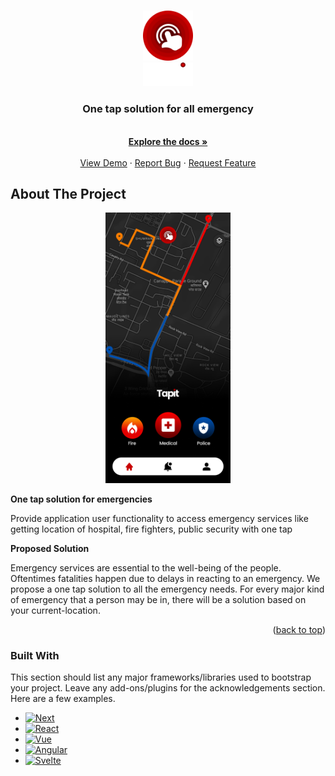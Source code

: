<!-- Improved compatibility of back to top link: See: https://github.com/othneildrew/Best-README-Template/pull/73 -->
<a name="readme-top"></a>
<!--
*** Thanks for checking out the Best-README-Template. If you have a suggestion
*** that would make this better, please fork the repo and create a pull request
*** or simply open an issue with the tag "enhancement".
*** Don't forget to give the project a star!
*** Thanks again! Now go create something AMAZING! :D
-->



<!-- PROJECT SHIELDS -->
<!--
*** I'm using markdown "reference style" links for readability.
*** Reference links are enclosed in brackets [ ] instead of parentheses ( ).
*** See the bottom of this document for the declaration of the reference variables
*** for contributors-url, forks-url, etc. This is an optional, concise syntax you may use.
*** https://www.markdownguide.org/basic-syntax/#reference-style-links
-->
<!-- [![Contributors][contributors-shield]][contributors-url]
[![Forks][forks-shield]][forks-url]
[![Stargazers][stars-shield]][stars-url]
[![Issues][issues-shield]][issues-url]
[![MIT License][license-shield]][license-url]
[![LinkedIn][linkedin-shield]][linkedin-url] -->



<!-- PROJECT LOGO -->
<br />
<div align="center">
  <a href="https://github.com/ys1113457623/tapit">
    <img src="assets/logo/Group 3.png" alt="Logo" width="80" height="80">
  </a>
  <br />
  <a href="https://github.com/ys1113457623/tapit">
    <img src="assets/logo/Group 5.png" alt="Logo" width="80">
  </a>

  <h3 align="center">One tap solution for all emergency</h3>

  <p align="center">
    <br />
    <a href="https://github.com/ys1113457623/tapit"><strong>Explore the docs »</strong></a>
    <br />
    <br />
    <a href="https://github.com/ys1113457623/tapit">View Demo</a>
    ·
    <a href="https://github.com/ys1113457623/tapit/issues">Report Bug</a>
    ·
    <a href="https://github.com/othneildrew/Best-README-Template/issues">Request Feature</a>
  </p>
</div>



<!-- TABLE OF CONTENTS -->
<!-- <details>
  <summary>Table of Contents</summary>
  <ol>
    <li>
      <a href="#about-the-project">About The Project</a>
      <ul>
        <li><a href="#built-with">Built With</a></li>
      </ul>
    </li>
    <li>
      <a href="#getting-started">Getting Started</a>
      <ul>
        <li><a href="#prerequisites">Prerequisites</a></li>
        <li><a href="#installation">Installation</a></li>
      </ul>
    </li>
    <li><a href="#usage">Usage</a></li>
    <li><a href="#roadmap">Roadmap</a></li>
    <li><a href="#contributing">Contributing</a></li>
    <li><a href="#license">License</a></li>
    <li><a href="#contact">Contact</a></li>
    <li><a href="#acknowledgments">Acknowledgments</a></li>
  </ol>
</details> -->



<!-- ABOUT THE PROJECT -->
## About The Project
<div align="center">
    <img src="assets/logo/iPhone 13 Pro Max - 4.png" alt="drawing" style="width:200px;"/>
</div>

**One tap solution for emergencies**

Provide application user functionality to access emergency services like getting location of hospital, fire fighters, public security with one tap

**Proposed Solution**

Emergency services are essential to the well-being of the people. Oftentimes fatalities happen due to delays in reacting to an emergency. We propose a one tap solution to all the emergency needs. For every major kind of emergency that a person may be in, there will be a solution based on your current-location.​

<p align="right">(<a href="#readme-top">back to top</a>)</p>



### Built With

This section should list any major frameworks/libraries used to bootstrap your project. Leave any add-ons/plugins for the acknowledgements section. Here are a few examples.

* [![Next][Next.js]][Next-url]
* [![React][React.js]][React-url]
* [![Vue][Vue.js]][Vue-url]
* [![Angular][Angular.io]][Angular-url]
* [![Svelte][Svelte.dev]][Svelte-url]




<!-- MARKDOWN LINKS & IMAGES -->
<!-- https://www.markdownguide.org/basic-syntax/#reference-style-links -->
[contributors-shield]: https://img.shields.io/github/contributors/othneildrew/Best-README-Template.svg?style=for-the-badge
[contributors-url]: https://github.com/othneildrew/Best-README-Template/graphs/contributors
[forks-shield]: https://img.shields.io/github/forks/othneildrew/Best-README-Template.svg?style=for-the-badge
[forks-url]: https://github.com/othneildrew/Best-README-Template/network/members
[stars-shield]: https://img.shields.io/github/stars/othneildrew/Best-README-Template.svg?style=for-the-badge
[stars-url]: https://github.com/othneildrew/Best-README-Template/stargazers
[issues-shield]: https://img.shields.io/github/issues/othneildrew/Best-README-Template.svg?style=for-the-badge
[issues-url]: https://github.com/othneildrew/Best-README-Template/issues
[license-shield]: https://img.shields.io/github/license/othneildrew/Best-README-Template.svg?style=for-the-badge
[license-url]: https://github.com/othneildrew/Best-README-Template/blob/master/LICENSE.txt
[linkedin-shield]: https://img.shields.io/badge/-LinkedIn-black.svg?style=for-the-badge&logo=linkedin&colorB=555
[linkedin-url]: https://linkedin.com/in/othneildrew
[product-screenshot wid]: assets/logo/iPhone%2013%20Pro%20Max%20-%204.png
[Next.js]: https://img.shields.io/badge/Flutter-%2302569B.svg?style=for-the-badge&logo=Flutter&logoColor=white
[Next-url]: https://nextjs.org/
[React.js]: https://img.shields.io/badge/express.js-%23404d59.svg?style=for-the-badge&logo=express&logoColor=%2361DAFB
[React-url]: https://reactjs.org/
[Vue.js]: https://img.shields.io/badge/heroku-%23430098.svg?style=for-the-badge&logo=heroku&logoColor=white
[Vue-url]: https://vuejs.org/
[Angular.io]: https://img.shields.io/badge/postgres-%23316192.svg?style=for-the-badge&logo=postgresql&logoColor=white
[Angular-url]: https://angular.io/
[Svelte.dev]: https://img.shields.io/badge/Here%20SDK-%20-lightgrey?style=for-the-badge&logo=appveyor
[Svelte-url]: https://svelte.dev/
[Laravel.com]: https://img.shields.io/badge/Laravel-FF2D20?style=for-the-badge&logo=laravel&logoColor=white
[Laravel-url]: https://laravel.com
[Bootstrap.com]: https://img.shields.io/badge/Bootstrap-563D7C?style=for-the-badge&logo=bootstrap&logoColor=white
[Bootstrap-url]: https://getbootstrap.com
[JQuery.com]: https://img.shields.io/badge/jQuery-0769AD?style=for-the-badge&logo=jquery&logoColor=white
[JQuery-url]: https://jquery.com 

